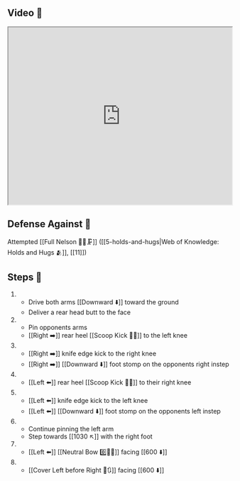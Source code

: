 ## Video 🎥

<iframe src="https://www.youtube.com/embed/Qki2sFWdqHA" width="100%" height="400"></iframe>

## Defense Against 🤺

Attempted [[Full Nelson 🤼‍♂️🗜️]] ([[5-holds-and-hugs|Web of Knowledge: Holds and Hugs 🫂]], [[11]])

## Steps 👣

1. - Drive both arms [[Downward ⬇️]] toward the ground
    - Deliver a rear head butt to the face
2. - Pin opponents arms
    - [[Right ➡️]] rear heel [[Scoop Kick 🥄🦵]] to the left knee
3. - [[Right ➡️]] knife edge kick to the right knee 
    - [[Right ➡️]] [[Downward ⬇️]] foot stomp on the opponents right instep
4. - [[Left ⬅️]] rear heel [[Scoop Kick 🥄🦵]] to their right knee
5. - [[Left ⬅️]] knife edge kick to the left knee
    - [[Left ⬅️]] [[Downward ⬇️]] foot stomp on the opponents left instep
6. - Continue pinning the left arm
    - Step towards [[1030 ↖️]] with the right foot
7. - [[Left ⬅️]] [[Neutral Bow 0️⃣🧍‍♂️]] facing [[600 ⬇️]]
8. - [[Cover Left before Right 🦶🔃]] facing [[600 ⬇️]]
